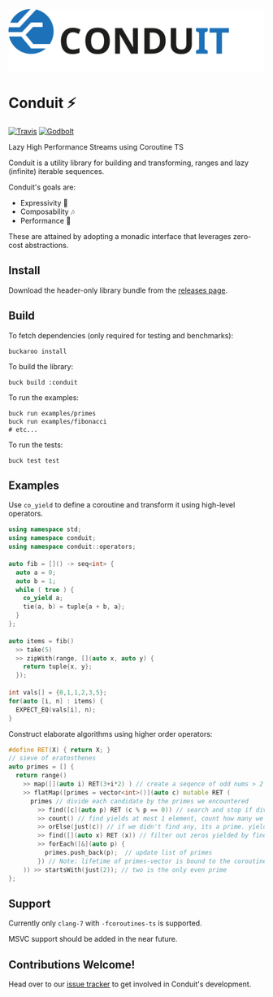 ![](conduit.svg)

# Conduit ⚡

[![Travis](https://img.shields.io/travis/LoopPerfect/conduit.svg)](https://travis-ci.org/LoopPerfect/conduit) 
[![Godbolt](https://img.shields.io/badge/Godbolt-playground-blue.svg)](https://godbolt.org/z/wTRcvK)

Lazy High Performance Streams using Coroutine TS

Conduit is a utility library for building and transforming, ranges and lazy (infinite) iterable sequences. 

Conduit's goals are:
- Expressivity 🎨
- Composability 🎶
- Performance 🏃

These are attained by adopting a monadic interface that leverages zero-cost abstractions.

## Install

Download the header-only library bundle from the [releases page](https://github.com/LoopPerfect/conduit/releases). 

## Build

To fetch dependencies (only required for testing and benchmarks): 

```bash=
buckaroo install
```

To build the library: 

```bash=
buck build :conduit
```

To run the examples: 

```bash=
buck run examples/primes
buck run examples/fibonacci
# etc...
```

To run the tests: 

```bash=
buck test test
```

## Examples

Use `co_yield` to define a coroutine and transform it using high-level operators.

```c++
using namespace std;
using namespace conduit;
using namespace conduit::operators;

auto fib = []() -> seq<int> {
  auto a = 0; 
  auto b = 1;
  while ( true ) {
    co_yield a;
    tie(a, b) = tuple{a + b, a};
  }
};

auto items = fib() 
  >> take(5)
  >> zipWith(range, [](auto x, auto y) { 
    return tuple{x, y};
  });

int vals[] = {0,1,1,2,3,5};
for(auto [i, n] : items) {
  EXPECT_EQ(vals[i], n);
}

```

Construct elaborate algorithms using higher order operators:

```c++
#define RET(X) { return X; }
// sieve of eratosthenes
auto primes = [] {
  return range()
    >> map([](auto i) RET(3+i*2) ) // create a seqence of odd nums > 2
    >> flatMap([primes = vector<int>()](auto c) mutable RET ( 
      primes // divide each candidate by the primes we encountered
        >> find([c](auto p) RET (c % p == 0)) // search and stop if divisible
        >> count() // find yields at most 1 element, count how many we got (starts with zero)
        >> orElse(just(c)) // if we didn't find any, its a prime. yield it
        >> find([](auto x) RET (x)) // filter out zeros yielded by find+count or take prime
        >> forEach([&](auto p) {
          primes.push_back(p);  // update list of primes
        }) // Note: lifetime of primes-vector is bound to the coroutine  
    )) >> startsWith(just(2)); // two is the only even prime
};
```

## Support

Currently only `clang-7` with `-fcoroutines-ts` is supported.

MSVC support should be added in the near future.

## Contributions Welcome!

Head over to our [issue tracker](https://github.com/LoopPerfect/conduit/issues) to get involved in Conduit's development.
